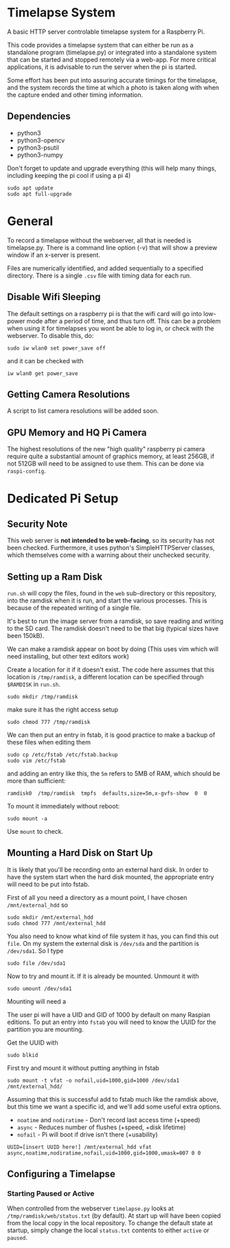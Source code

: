Timelapse System
==================

A basic HTTP server controlable timelapse system for a Raspberry Pi.

This code provides a timelapse system that can either be run as a standalone 
program (timelapse.py) or integrated into a standalone system that can be 
started and stopped remotely via a web-app. For more critical applications,
it is advisable to run the server when the pi is started.

Some effort has been put into assuring accurate timings for the timelapse, 
and the system records the time at which a photo is taken along with when 
the capture ended and other timing information.

Dependencies
------------

* python3
* python3-opencv
* python3-psutil
* python3-numpy

Don't forget to update and upgrade everything (this will help many things, including keeping the pi cool if using a pi 4)

```
sudo apt update
sudo apt full-upgrade
```


General
=======

To record a timelapse without the webserver, all that is needed is timelapse.py.
There is a command line option (-v) that will show a preview window if an x-server is present.

Files are numerically identified, and added sequentially to a specified 
directory. There is a single  `.csv` file with timing data for each run.


Disable Wifi Sleeping
---------------------

The default settings on a raspberry pi is that the wifi card will go into 
low-power mode after a period of time, and thus turn off. This can be
a problem when using it for timelapses you wont be able to log in, or check
with the webserver. To disable this, do:

```sudo iw wlan0 set power_save off```

and it can be checked with

```iw wlan0 get power_save```


Getting Camera Resolutions
--------------------------

A script to list camera resolutions will be added soon.

GPU Memory and HQ Pi Camera
---------------------------

The highest resolutions of the new "high quality" raspberry pi camera require quite 
a substantial amount of graphics memory, at least 256GB, if not 512GB will need to 
be assigned to use them. This can be done via `raspi-config`.

Dedicated Pi Setup
==================

Security Note
-------------

This web server is **not intended to be web-facing**, so its security has not been checked. Furthermore, it uses python's
SimpleHTTPServer classes, which themselves come with a warning about their unchecked security.

Setting up a Ram Disk
---------------------

`run.sh` will copy the files, found in the `web` sub-directory or this repository,
into the ramdisk when it is run, and start the various processes. This is because of the repeated writing of a single file.

It's best to run the image server from a ramdisk, so save reading and writing to the SD card.
The ramdisk doesn't need to be that big (typical sizes have been 150kB).

We can make a ramdisk appear on boot by doing (This uses vim which will need installing, but other text editors work)

Create a location for it if it doesn't exist. The code here assumes that this location is `/tmp/ramdisk`,
a different location can be specified through `$RAMDISK` in `run.sh`.

```sudo mkdir /tmp/ramdisk```

make sure it has the right access setup

```sudo chmod 777 /tmp/ramdisk```

We can then put an entry in fstab, it is good practice to make a backup of these files when editing them


```
sudo cp /etc/fstab /etc/fstab.backup
sudo vim /etc/fstab
```

and adding an entry like this, the ``5m`` refers to 5MB of RAM, which should be more than sufficient:

```ramdisk0  /tmp/ramdisk  tmpfs  defaults,size=5m,x-gvfs-show  0  0```

To mount it immediately without reboot:

```sudo mount -a```

Use ```mount``` to check.


Mounting a Hard Disk on Start Up
--------------------------------

It is likely that you'll be recording onto an external hard disk. In order to have the system start when the hard disk mounted, the appropriate entry will need to be put into fstab.

First of all you need a directory as a mount point, I have chosen  `/mnt/external_hdd` so

```
sudo mkdir /mnt/external_hdd
sudo chmod 777 /mnt/external_hdd
```

You also need to know what kind of file system it has, you can find this out `file`.
On my system the external disk is `/dev/sda` and the partition is `/dev/sda1`. 
So I type

```sudo file /dev/sda1```

Now to try and mount it. If it is already be mounted. Unmount it with

```sudo umount /dev/sda1```

Mounting will need a 

The user pi will have a UID and GID of 1000 by default on many Raspian editions.
To put an entry into ``fstab`` you will need to know the UUID for the partition you are mounting.

Get the UUID with 

```sudo blkid```

First try and mount it without putting anything in fstab

```sudo mount -t vfat -o nofail,uid=1000,gid=1000 /dev/sda1 /mnt/external_hdd/```

Assuming that this is successful add to fstab much like the ramdisk above, 
but this time we want a specific id, and we'll add some useful extra options.

* ``noatime`` and ``nodiratime`` - Don't record last access time (+speed)
* ``async`` - Reduces number of flushes (+speed, +disk lifetime)
* ``nofail`` - Pi will boot if drive isn't there (+usability)

```
UUID=[insert UUID here!] /mnt/external_hdd vfat async,noatime,nodiratime,nofail,uid=1000,gid=1000,umask=007 0 0
```

Configuring a Timelapse
-----------------------


### Starting Paused or Active

When controlled from the webserver `timelapse.py` looks at 
 `/tmp/ramdisk/web/status.txt` (by default). 
At start up will have been copied from the local copy in the 
local repository. To change the default state at startup, 
simply change the local `status.txt` contents to either 
`active` or `paused`.
